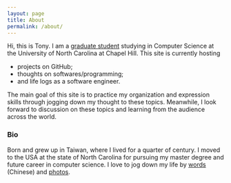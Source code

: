 ```yaml
---
layout: page
title: About
permalink: /about/
---
```


Hi, this is Tony. I am a [graduate student](https://cs.unc.edu/~chunwei/) studying in Computer Science at the University of North Carolina at Chapel Hill. This site is currently hosting

* projects on GitHub;
* thoughts on softwares/programming;
* and life logs as a software engineer.

The main goal of this site is to practice my organization and expression skills through jogging down my thought to these topics. Meanwhile, I look forward to discussion on these topics and learning from the audience across the world.

### Bio

Born and grew up in Taiwan, where I lived for a quarter of century. I moved to the USA at the state of North Carolina for pursuing my master degree and future career in computer science. I love to jog down my life by [words](https://chunweiliu.wordpress.com) (Chinese) and [photos](https://instagram.com/chunweiliu/).